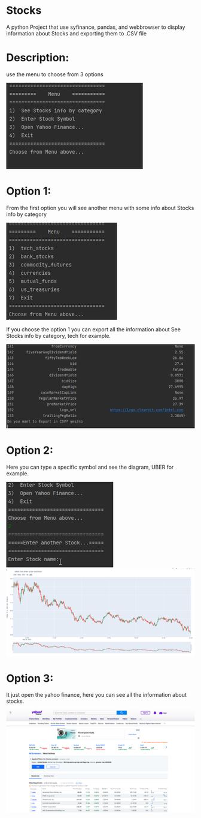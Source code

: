 # Stocks
A python Project that use syfinance, pandas, and webbrowser to display information about Stocks and exporting them to .CSV file

# Description:
use the menu to choose from 3 options

![alt text](https://github.com/Kyr-M/Stocks/blob/main/menu%20option%201.png)


# Option 1:
From the first option you will see another menu with some info about Stocks info by category

![alt text](https://github.com/Kyr-M/Stocks/blob/main/menu%20option%202.png)

If you choose the option 1 you can export all the information about See Stocks info by category, tech for example.

![alt text](https://github.com/Kyr-M/Stocks/blob/main/menu%20option%203.png)

# Option 2:
Here you can type a specific symbol and see the diagram, UBER for example.

![alt text](https://github.com/Kyr-M/Stocks/blob/main/menu%20option%204.png)
![alt text](https://github.com/Kyr-M/Stocks/blob/main/menu%20option%205.png)

# Option 3:
It just open the yahoo finance, here you can see all the information about stocks.

![alt text](https://github.com/Kyr-M/Stocks/blob/main/menu%20option%206.png)

